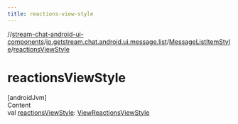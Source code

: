 ```yaml
---
title: reactions-view-style
---
```

//[stream-chat-android-ui-components](../../../index.md)/[io.getstream.chat.android.ui.message.list](../index.md)/[MessageListItemStyle](index.md)/[reactionsViewStyle](reactionsViewStyle.md)



# reactionsViewStyle  
[androidJvm]  
Content  
val [reactionsViewStyle](reactionsViewStyle.md): [ViewReactionsViewStyle](../../io.getstream.chat.android.ui.message.list.reactions.view/ViewReactionsViewStyle/index.md)  



